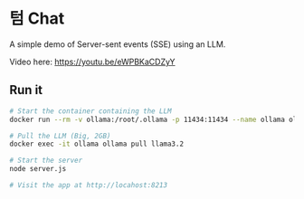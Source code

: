 # 텀 Chat

A simple demo of Server-sent events (SSE) using an LLM.

Video here: <https://youtu.be/eWPBKaCDZyY>

## Run it

```sh
# Start the container containing the LLM
docker run --rm -v ollama:/root/.ollama -p 11434:11434 --name ollama ollama/ollama

# Pull the LLM (Big, 2GB)
docker exec -it ollama ollama pull llama3.2

# Start the server
node server.js

# Visit the app at http://locahost:8213
```
